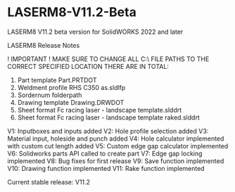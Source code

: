# LASERM8-V11.2-Beta
LASERM8 V11.2 beta version for SolidWORKS 2022 and later

LASERM8 Release Notes

! IMPORTANT !
MAKE SURE TO CHANGE ALL C:\ FILE PATHS TO THE CORRECT SPECIFIED LOCATION
THERE ARE  IN TOTAL:
1) Part template Part.PRTDOT
2) Weldment profile RHS C350 as.sldlfp
3) Sordernum folderpath
4) Drawing template Drawing.DRWDOT
5) Sheet format Fc racing laser - landscape template.slddrt
6) Sheet format Fc racing laser - landscape template raked.slddrt

V1: Inputboxes and inputs added
V2: Hole profile selection added
V3: Material input, holeside and punch added
V4: Hole calculator implemented with custom cut length added
V5: Custom edge gap calculator implemented
V6: Solidworks parts API called to create part
V7: Edge gap locking implemented
V8: Bug fixes for first release
V9: Save function implemented
V10: Drawing function implemented
V11: Rake function implemented


Current stable release: V11.2
